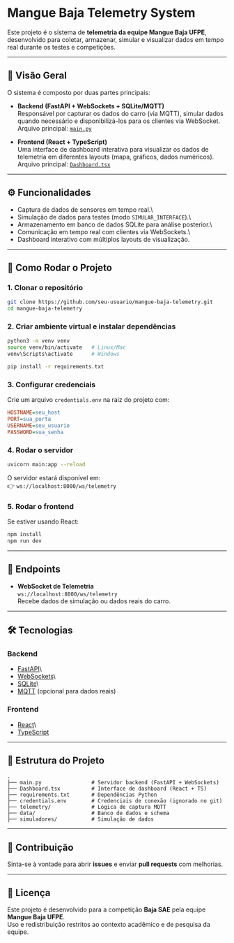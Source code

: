 # Mangue Baja Telemetry System

Este projeto é o sistema de **telemetria da equipe Mangue Baja UFPE**,
desenvolvido para coletar, armazenar, simular e visualizar dados em
tempo real durante os testes e competições.

------------------------------------------------------------------------

## 📌 Visão Geral

O sistema é composto por duas partes principais:

-   **Backend (FastAPI + WebSockets + SQLite/MQTT)**\
    Responsável por capturar os dados do carro (via MQTT), simular dados
    quando necessário e disponibilizá-los para os clientes via
    WebSocket.\
    Arquivo principal: [`main.py`](./main.py)

-   **Frontend (React + TypeScript)**\
    Uma interface de dashboard interativa para visualizar os dados de
    telemetria em diferentes layouts (mapa, gráficos, dados numéricos).\
    Arquivo principal: [`Dashboard.tsx`](./Dashboard.tsx)

------------------------------------------------------------------------

## ⚙️ Funcionalidades

-   Captura de dados de sensores em tempo real.\
-   Simulação de dados para testes (modo `SIMULAR_INTERFACE`).\
-   Armazenamento em banco de dados SQLite para análise posterior.\
-   Comunicação em tempo real com clientes via WebSockets.\
-   Dashboard interativo com múltiplos layouts de visualização.

------------------------------------------------------------------------

## 🚀 Como Rodar o Projeto

### 1. Clonar o repositório

``` bash
git clone https://github.com/seu-usuario/mangue-baja-telemetry.git
cd mangue-baja-telemetry
```

### 2. Criar ambiente virtual e instalar dependências

``` bash
python3 -m venv venv
source venv/bin/activate   # Linux/Mac
venv\Scripts\activate      # Windows

pip install -r requirements.txt
```

### 3. Configurar credenciais

Crie um arquivo `credentials.env` na raiz do projeto com:

``` ini
HOSTNAME=seu_host
PORT=sua_porta
USERNAME=seu_usuario
PASSWORD=sua_senha
```

### 4. Rodar o servidor

``` bash
uvicorn main:app --reload
```

O servidor estará disponível em:\
👉 `ws://localhost:8000/ws/telemetry`

### 5. Rodar o frontend

Se estiver usando React:

``` bash
npm install
npm run dev
```

------------------------------------------------------------------------

## 📡 Endpoints

-   **WebSocket de Telemetria**\
    `ws://localhost:8000/ws/telemetry`\
    Recebe dados de simulação ou dados reais do carro.

------------------------------------------------------------------------

## 🛠️ Tecnologias

### Backend

-   [FastAPI](https://fastapi.tiangolo.com/)\
-   [WebSockets](https://developer.mozilla.org/en-US/docs/Web/API/WebSockets_API)\
-   [SQLite](https://www.sqlite.org/index.html)\
-   [MQTT](https://mqtt.org/) (opcional para dados reais)

### Frontend

-   [React](https://react.dev/)\
-   [TypeScript](https://www.typescriptlang.org/)

------------------------------------------------------------------------

## 📂 Estrutura do Projeto

    .
    ├── main.py                # Servidor backend (FastAPI + WebSockets)
    ├── Dashboard.tsx          # Interface de dashboard (React + TS)
    ├── requirements.txt       # Dependências Python
    ├── credentials.env        # Credenciais de conexão (ignorado no git)
    ├── telemetry/             # Lógica de captura MQTT
    ├── data/                  # Banco de dados e schema
    ├── simuladores/           # Simulação de dados

------------------------------------------------------------------------

## 🤝 Contribuição

Sinta-se à vontade para abrir **issues** e enviar **pull requests** com
melhorias.

------------------------------------------------------------------------

## 📜 Licença

Este projeto é desenvolvido para a competição **Baja SAE** pela equipe
**Mangue Baja UFPE**.\
Uso e redistribuição restritos ao contexto acadêmico e de pesquisa da
equipe.
